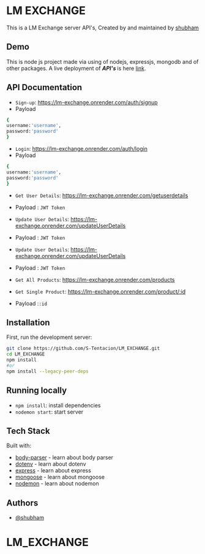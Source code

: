 # LM EXCHANGE

This is a LM Exchange server API's, Created by and maintained by [shubham](https://github.com/S-Tentacion)

## Demo

This is node js project made via using of nodejs, expressjs, mongodb and of other packages.
A live deployment of <b><i>API's </i></b> is here [link](https://lm-exchange.onrender.com).

## API Documentation

- `Sign-up`: https://lm-exchange.onrender.com/auth/signup
- Payload

```bash
{
username:'username',
password:'password'
}
```

- `Login`: https://lm-exchange.onrender.com/auth/login
- Payload

```bash
{
username:'username',
password:'password'
}
```

- `Get User Details`: https://lm-exchange.onrender.com/getuserdetails
- Payload : `JWT Token`

- `Update User Details`: https://lm-exchange.onrender.com/updateUserDetails
- Payload : `JWT Token`

- `Update User Details`: https://lm-exchange.onrender.com/updateUserDetails
- Payload : `JWT Token`

- `Get All Products`: https://lm-exchange.onrender.com/products

- `Get Single Product`: https://lm-exchange.onrender.com/product/:id
- Payload :`:id`

## Installation

First, run the development server:

```bash
git clone https://github.com/S-Tentacion/LM_EXCHANGE.git
cd LM_EXCHANGE
npm install
#or
npm install --legacy-peer-deps
```

## Running locally

- `npm install`: install dependencies
- `nodemon start`: start server

## Tech Stack

Built with:

- [body-parser](https://github.com/expressjs/body-parser#readme) - learn about body parser
- [dotenv](https://github.com/motdotla/dotenv#readme) -  learn about dotenv
- [express](https://expressjs.com/) - learn about express
- [mongoose](https://mongoosejs.com/) - learn about mongoose
- [nodemon](https://nodemon.io/) - learn about nodemon

## Authors

- [@shubham](https://github.com/S-Tentacion)
# LM_EXCHANGE
